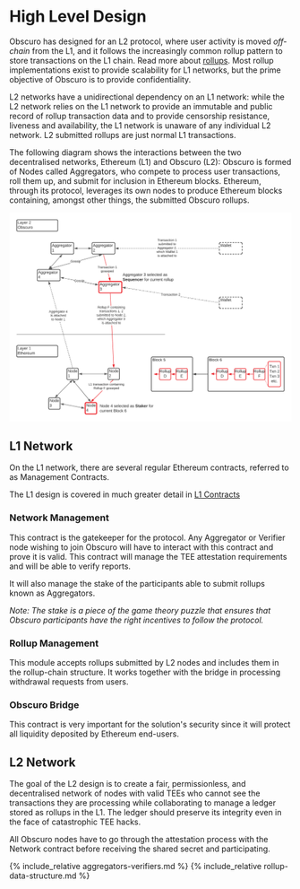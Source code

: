 # High Level Design
Obscuro has designed for an L2 protocol, where user activity is moved _off-chain_ from the L1, and it follows the increasingly common rollup pattern to store transactions on the L1 chain. Read more about [rollups](https://vitalik.ca/general/2021/01/05/rollup.html). Most rollup implementations exist to provide scalability for L1 networks, but the prime objective of Obscuro is to provide confidentiality.

L2 networks have a unidirectional dependency on an L1 network: while the L2 network relies on the L1 network to provide an immutable and public record of rollup transaction data and to provide censorship resistance, liveness and availability, the L1 network is unaware of any individual L2 network. L2 submitted rollups are just normal L1 transactions.

The following diagram shows the interactions between the two decentralised networks, Ethereum (L1) and Obscuro (L2): Obscuro is formed of Nodes called Aggregators, who compete to process user transactions, roll them up, and submit for inclusion in Ethereum blocks. Ethereum, through its protocol, leverages its own nodes to produce Ethereum blocks containing, amongst other things, the submitted Obscuro rollups.

![L1-L2 Interaction](./images/l1-l2-interaction.png)

## L1 Network
On the L1 network, there are several regular Ethereum contracts, referred to as Management Contracts.

The L1 design is covered in much greater detail in [L1 Contracts](./l1-contracts.md)

### Network Management
This contract is the gatekeeper for the protocol. Any Aggregator or Verifier node wishing to join Obscuro will have to interact with this contract and prove it is valid. This contract will manage the TEE attestation requirements and will be able to verify reports.

It will also manage the stake of the participants able to submit rollups known as Aggregators.

_Note: The stake is a piece of the game theory puzzle that ensures that Obscuro participants have the right incentives to follow the protocol._

### Rollup Management
This module accepts rollups submitted by L2 nodes and includes them in the rollup-chain structure. It works together with the bridge in processing withdrawal requests from users.

### Obscuro Bridge
This contract is very important for the solution's security since it will protect all liquidity deposited by Ethereum end-users.

## L2 Network
The goal of the L2 design is to create a fair, permissionless, and decentralised network of nodes with valid TEEs who cannot see the transactions they are processing while collaborating to manage a ledger stored as rollups in the L1. The ledger should preserve its integrity even in the face of catastrophic TEE hacks.

All Obscuro nodes have to go through the attestation process with the Network contract before receiving the shared secret and participating.

{% include_relative aggregators-verifiers.md %}
{% include_relative rollup-data-structure.md %}
